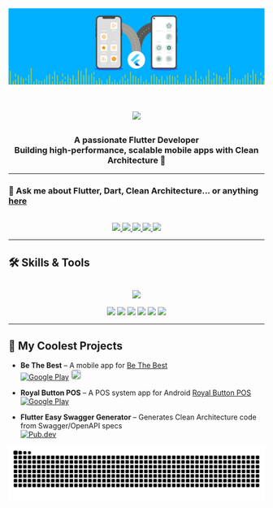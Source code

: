<img src="https://github.com/JamalSorani/JamalSorani/blob/output/flutter.gif" >
<!-- 👋 Animated Greeting -->

<h1 align="center">
  <img src="https://readme-typing-svg.herokuapp.com/?font=Inter&size=45&center=true&vCenter=true&width=600&height=70&color=42A5F5&duration=4000&lines=Hi+There!+👋;+I'm+Jamal+Sorani!;+Flutter+Developer+💙;" />
</h1>

<h3 align="center">
  A passionate Flutter Developer <br/>
  Building high-performance, scalable mobile apps with Clean Architecture 🚀
</h3>

---

### 💬 Ask me about **Flutter, Dart, Clean Architecture... or anything [here](https://github.com/JamalSorani/JamalSorani/issues)**

<br>

<div align="center">
    <a href="https://linkedin.com/in/jamal-sorani-5b5093388" target="_blank">
    <img src="https://img.shields.io/badge/LinkedIn-0077B5?style=for-the-badge&logo=linkedin&logoColor=white" />
  </a>
  <a href="mailto:gamalsalmsorani18@gmail.com">
    <img src="https://img.shields.io/badge/Gmail-333333?style=for-the-badge&logo=gmail&logoColor=red" />
  </a>
  <a href="https://pub.dev/packages/flutter_easy_swagger_generator" target="_blank">
    <img src="https://img.shields.io/badge/Pub.dev-0175C2?style=for-the-badge&logo=dart&logoColor=white" />
  </a>
  <a href="https://wa.me/963991345020" target="_blank">
    <img src="https://img.shields.io/badge/WhatsApp-25D366?style=for-the-badge&logo=whatsapp&logoColor=white" />
  </a>
  <a href="https://t.me/JamalSorani" target="_blank">
    <img src="https://img.shields.io/badge/Telegram-26A5E4?style=for-the-badge&logo=telegram&logoColor=white" />
  </a>
</div>
<hr>

## 🛠️ Skills & Tools

<br>

<div align="center">
  <img src="https://skillicons.dev/icons?i=flutter,dart,java,kotlin,git,firebase,android" />
</div>
<p align="center">
  <!-- Concepts / Practices -->
  <img src="https://img.shields.io/badge/Clean%20Architecture-42A5F5?style=for-the-badge&logo=architecture&logoColor=white" />
  <img src="https://img.shields.io/badge/Problem%20Solving-FF9800?style=for-the-badge&logo=brain&logoColor=white" />
  <img src="https://img.shields.io/badge/CI/CD-00BCD4?style=for-the-badge&logo=gitlab&logoColor=white" />
  <img src="https://img.shields.io/badge/Performance%20Improvement-8BC34A?style=for-the-badge&logo=speedtest&logoColor=white" />
  <img src="https://img.shields.io/badge/Testing-E91E63?style=for-the-badge&logo=jest&logoColor=white" />
  <img src="https://img.shields.io/badge/High%20Research%20Skill-9C27B0?style=for-the-badge&logo=google&logoColor=white" />
</p>

<hr>


## 🚀 My Coolest Projects

- **Be The Best** – A mobile app for [Be The Best](https://play.google.com/store/apps/details?id=com.elkood.be_the_best)  
  [![Google Play](https://img.shields.io/badge/Google%20Play-4285F4?style=for-the-badge&logo=google-play&logoColor=white)](https://play.google.com/store/apps/details?id=com.elkood.be_the_best)
  <a href="https://apps.apple.com/sa/app/be-the-best/id6744578616?uo=2" target="_blank">
    <img src="https://img.shields.io/badge/App%20Store-000000?style=for-the-badge&logo=apple&logoColor=white" style="border:2px solid #ccc; border-radius:5px;" />
  </a>

- **Royal Button POS** – A POS system app for Android [Royal Button POS](https://play.google.com/store/apps/details?id=com.elkood.royalbutton)  
  [![Google Play](https://img.shields.io/badge/Google%20Play-4285F4?style=for-the-badge&logo=google-play&logoColor=white)](https://play.google.com/store/apps/details?id=com.elkood.royalbutton)

- **Flutter Easy Swagger Generator** – Generates Clean Architecture code from Swagger/OpenAPI specs  
  [![Pub.dev](https://img.shields.io/badge/Pub.dev-0175C2?style=for-the-badge&logo=dart&logoColor=white)](https://pub.dev/packages/flutter_easy_swagger_generator)


![Snake animation](https://github.com/JamalSorani/JamalSorani/blob/output/github-contribution-grid-snake.svg)


<!--
## 🐍 My Contributions

<div align="center">
  <picture>
    <source media="(prefers-color-scheme: dark)" srcset="https://raw.githubusercontent.com/JamalSorani/JamalSorani/github-contribution-grid-snake-dark.svg" />
    <source media="(prefers-color-scheme: light)" srcset="https://raw.githubusercontent.com/JamalSorani/JamalSorani/github-contribution-grid-snake.svg" />
    <img alt="github-snake" src="https://raw.githubusercontent.com/JamalSorani/JamalSorani/github-contribution-grid-snake.svg" />
  </picture>
</div>

<hr>
-->

